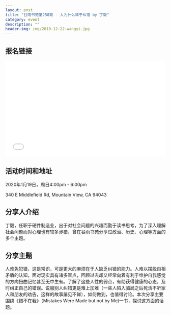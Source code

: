 ```yaml
---
layout: post
title: "谷雨书苑第258期 - 人为什么难于纠错 by 丁毅"
category: event
description: ""
header-img: img/2019-12-22-wangyi.jpg
---
```


## 报名链接
<div style="width:100%; text-align:left;" ><iframe src="//eventbrite.com/tickets-external?eid=89502128275&ref=etckt" frameborder="0" height="300" width="100%" vspace="0" hspace="0" marginheight="5" marginwidth="5" scrolling="auto" allowtransparency="true"></iframe></div>

## 活动时间和地址
2020年1月19日，周日4:00pm - 6:00pm

340 E Middlefield Rd, Mountain View, CA 94043

## 分享人介绍
丁毅，任职于硬件制造业，出于对社会问题的兴趣而勤于读书思考，为了深入理解社会问题而对心理也有较多涉猎，曾在谷雨书苑分享过政治、历史、心理等方面的多个主题。


## 分享主题
人难免犯错，这是常识，可是更大的麻烦在于人缺乏纠错的能力。人难以摆脱自相矛盾的认知，面对现实具有诸多盲点，回顾过去却又经常向着有利于维护自我感觉的方向扭曲记忆甚至无中生有。了解了这些人性的弱点，有助获得健康的心态，及时纠正自己的错误。说服别人纠错更是难上加难（一些人陷入骗局之后死活不听家人和朋友的劝告，这样的故事屡见不鲜），如何做到，也值得讨论。本次分享主要围绕《错不在我》（Mistakes Were Made but not by Me)一书，探讨这方面的话题。
